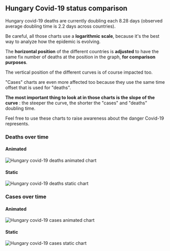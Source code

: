 ## Hungary Covid-19 status comparison 

Hungary covid-19 deaths are currently doubling each 8.28 days (observed average doubling time is 2.2 days across countries).



Be careful, all those charts use a **logarithmic scale**, because it's the best way to analyze how the epidemic is evolving.
 
The **horizontal position** of the different countries is **adjusted** to have the same fix number of deaths at the position in the graph, **for comparison purposes**.

The vertical position of the different curves is of course impacted too.

"Cases" charts are even more affected too because they use the same time offset that is used for "deaths".

**The most important thing to look at in those charts is the slope of the curve** : the steeper the curve, the shorter the "cases" and "deaths" doubling time.

Feel free to use these charts to raise awareness about the danger Covid-19 represents. 


 
### Deaths over time
 
#### Animated
![Hungary covid-19 deaths animated chart](https://raw.githubusercontent.com/madlag/coronavirus_study/master/notebooks/graphs/2020-03-28/countries/Hungary/2020-03-28_Hungary_deaths.gif "Hungary covid-19 deaths animated chart")   
 
#### Static
![Hungary covid-19 deaths static chart](https://raw.githubusercontent.com/madlag/coronavirus_study/master/notebooks/graphs/2020-03-28/countries/Hungary/2020-03-28_Hungary_deaths.png "Hungary covid-19 deaths static chart")   

 
### Cases over time
 
#### Animated
![Hungary covid-19 cases animated chart](https://raw.githubusercontent.com/madlag/coronavirus_study/master/notebooks/graphs/2020-03-28/countries/Hungary/2020-03-28_Hungary_cases.gif "Hungary covid-19 cases animated chart")   
 
#### Static
![Hungary covid-19 cases static chart](https://raw.githubusercontent.com/madlag/coronavirus_study/master/notebooks/graphs/2020-03-28/countries/Hungary/2020-03-28_Hungary_cases.png "Hungary covid-19 cases static chart")   


